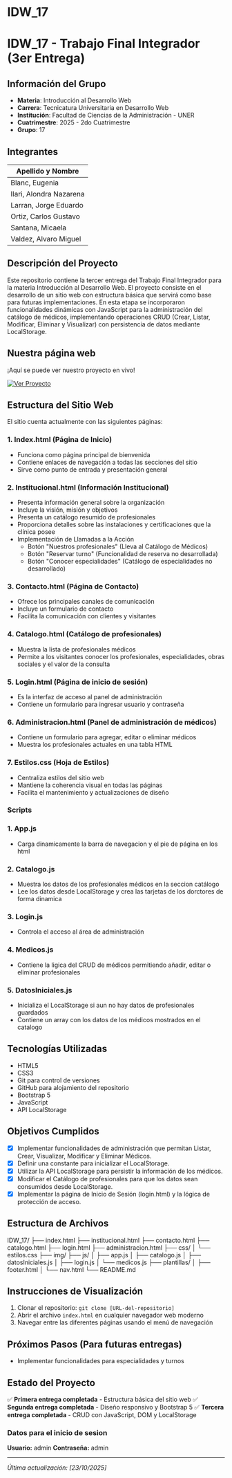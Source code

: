 # IDW_17

# IDW_17 - Trabajo Final Integrador (3er Entrega)

## Información del Grupo
- **Materia**: Introducción al Desarrollo Web
- **Carrera**: Tecnicatura Universitaria en Desarrollo Web
- **Institución**: Facultad de Ciencias de la Administración - UNER
- **Cuatrimestre**: 2025 - 2do Cuatrimestre
- **Grupo**: 17

## Integrantes
| Apellido y Nombre       |
|-------------------      |
| Blanc, Eugenia          |
| Ilari, Alondra Nazarena |
| Larran, Jorge Eduardo   |
| Ortiz, Carlos Gustavo   |
| Santana, Micaela        |
| Valdez, Alvaro Miguel   |

## Descripción del Proyecto
Este repositorio contiene la tercer entrega del Trabajo Final Integrador para la materia Introducción al Desarrollo Web. El proyecto consiste en el desarrollo de un sitio web con estructura básica que servirá como base para futuras implementaciones.
En esta etapa se incorporaron funcionalidades dinámicas con JavaScript para la administración del catálogo de médicos, implementando operaciones CRUD (Crear, Listar, Modificar, Eliminar y Visualizar) con persistencia de datos mediante LocalStorage.

## Nuestra página web
¡Aquí se puede ver nuestro proyecto en vivo!

[![Ver Proyecto](https://img.shields.io/badge/Ver_Clínica-007bff?style=for-the-badge&logo=heart&logoColor=fff)](https://gustaf02.github.io/IDW_17/)

## Estructura del Sitio Web
El sitio cuenta actualmente con las siguientes páginas:

### 1. Index.html (Página de Inicio)
- Funciona como página principal de bienvenida
- Contiene enlaces de navegación a todas las secciones del sitio
- Sirve como punto de entrada y presentación general

### 2. Institucional.html (Información Institucional)
- Presenta información general sobre la organización
- Incluye la visión, misión y objetivos
- Presenta un catálogo resumido de profesionales
- Proporciona detalles sobre las instalaciones y certificaciones que la clínica posee
- Implementación de Llamadas a la Acción
    - Botón "Nuestros profesionales" (Lleva al Catálogo de Médicos)
    - Botón "Reservar turno" (Funcionalidad de reserva no desarrollada)
    - Botón "Conocer especialidades" (Catálogo de especialidades no desarrollado)

### 3. Contacto.html (Página de Contacto)
- Ofrece los principales canales de comunicación
- Incluye un formulario de contacto
- Facilita la comunicación con clientes y visitantes

### 4. Catalogo.html (Catálogo de profesionales)
- Muestra la lista de profesionales médicos
- Permite a los visitantes conocer los profesionales, especialidades, obras sociales y el valor de la consulta

### 5. Login.html (Página de inicio de sesión)
- Es la interfaz de acceso al panel de administración
- Contiene un formulario para ingresar usuario y contraseña

### 6. Administracion.html (Panel de administración de médicos)
- Contiene un formulario para agregar, editar o eliminar médicos
- Muestra los profesionales actuales en una tabla HTML

### 7. Estilos.css (Hoja de Estilos)
- Centraliza estilos del sitio web
- Mantiene la coherencia visual en todas las páginas
- Facilita el mantenimiento y actualizaciones de diseño

### Scripts

### 1. App.js
- Carga dinamicamente la barra de navegacion y el pie de página en los html

### 2. Catalogo.js
- Muestra los datos de los profesionales médicos en la seccion catálogo
- Lee los datos desde LocalStorage y crea las tarjetas de los dorctores de forma dinamica

### 3. Login.js
- Controla el acceso al área de administración

### 4. Medicos.js
- Contiene la ligica del CRUD de médicos permitiendo añadir, editar o eliminar profesionales

### 5. DatosIniciales.js
- Inicializa el LocalStorage si aun no hay datos de profesionales guardados
- Contiene un array con los datos de los médicos mostrados en el catalogo

## Tecnologías Utilizadas
- HTML5
- CSS3
- Git para control de versiones
- GitHub para alojamiento del repositorio
- Bootstrap 5
- JavaScript
- API LocalStorage

## Objetivos Cumplidos
- [x] Implementar funcionalidades de administración que permitan Listar, Crear, Visualizar, Modificar y Eliminar Médicos.
- [x] Definir una constante para inicializar el LocalStorage.
- [x] Utilizar la API LocalStorage para persistir la información de los médicos.
- [x] Modificar el Catálogo de profesionales para que los datos sean consumidos desde LocalStorage.
- [x] Implementar la página de Inicio de Sesión (login.html) y la lógica de protección de acceso.

## Estructura de Archivos

IDW_17/
├── index.html
├── institucional.html
├── contacto.html
├── catalogo.html
├── login.html
├── administracion.html
├── css/
│ └── estilos.css
├── img/
├── js/
│ ├── app.js
│ ├── catalogo.js
│ ├── datosIniciales.js
│ ├── login.js
│ └── medicos.js
├── plantillas/
│ ├── footer.html
│ └── nav.html
└── README.md


## Instrucciones de Visualización
1. Clonar el repositorio: `git clone [URL-del-repositorio]`
2. Abrir el archivo `index.html` en cualquier navegador web moderno
3. Navegar entre las diferentes páginas usando el menú de navegación

## Próximos Pasos (Para futuras entregas)
- Implementar funcionalidades para especialidades y turnos

## Estado del Proyecto
✅ **Primera entrega completada** - Estructura básica del sitio web
✅ **Segunda entrega completada** - Diseño responsivo y Bootstrap 5
✅ **Tercera entrega completada** - CRUD con JavaScript, DOM y LocalStorage

### Datos para el inicio de sesion
**Usuario:** admin
**Contraseña:** admin

---

*Última actualización: [23/10/2025]*
